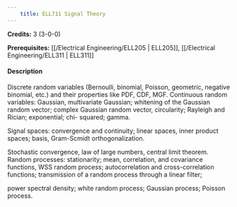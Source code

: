 ```yaml
---
    title: ELL711 Signal Theory
---
```

**Credits:** 3 (3-0-0)



**Prerequisites:** [[/Electrical Engineering/ELL205 | ELL205]], [[/Electrical Engineering/ELL311 | ELL311]]

#### Description 
Discrete random variables (Bernoulli, binomial, Poisson, geometric, negative binomial, etc.) and their properties like PDF, CDF, MGF. Continuous random variables: Gaussian, multivariate Gaussian; whitening of the Gaussian random vector; complex Gaussian random vector, circularity; Rayleigh and Rician; exponential; chi- squared; gamma.

Signal spaces: convergence and continuity; linear spaces, inner product spaces; basis, Gram-Scmidt orthogonalization.

Stochastic convergence, law of large numbers, central limit theorem. Random processes: stationarity; mean, correlation, and covariance functions, WSS random process; autocorrelation and cross-correlation functions; transmission of a random process through a linear filter;

power spectral density; white random process; Gaussian process; Poisson process.